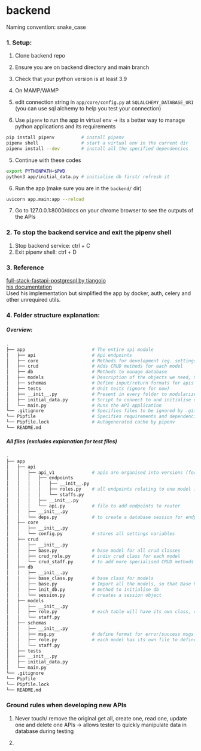 # backend


Naming convention: snake_case

<!--### 1. Shortcut to start the app:
1. Ensure MAMP/WAMP is on
2. Ensure you have pipenv installed
3. pipenv shell
4. Execute the following script in the cli:
```sh
./start_backend.sh
```-->

### 1. Setup: 
1. Clone backend repo
2. Ensure you are on backend directory and main branch 
3. Check that your python version is at least 3.9  
4. On MAMP/WAMP
5. edit connection string in `app/core/config.py` at `SQLALCHEMY_DATABASE_URI` (you can use sql alchemy to help you test your connection)

4. Use `pipenv` to run the app in virtual env -> its a better way to manage python applications and its requirements
```sh
pip install pipenv          # install pipenv
pipenv shell                # start a virtual env in the current dir
pipenv install --dev        # install all the specified dependencies
```

5. Continue with these codes
```sh
export PYTHONPATH=$PWD
python3 app/initial_data.py # initialise db first/ refresh it
```

6. Run the app (make sure you are in the `backend/` dir)
```sh
uvicorn app.main:app --reload
``` 
7. Go to 127.0.0.1:8000/docs on your chrome browser to see the outputs of the APIs 

### 2. To stop the backend service and exit the pipenv shell
1. Stop backend service: ctrl + C
2. Exit pipenv shell: ctrl + D

### 3. Reference
[full-stack-fastapi-postgresql by tiangolo](https://github.com/tiangolo/full-stack-fastapi-postgresql)  
[his documentation](https://fastapi.tiangolo.com/)  
Used his implementation but simplified the app by docker, auth, celery and other unrequired utils.

### 4. Folder structure explanation:

##### Overview:
```sh
.
├── app                         # The entire api module
│   ├── api                     # Api endpoints
│   ├── core                    # Methods for development (eg. settings)
│   ├── crud                    # Adds CRUD methods for each model
│   ├── db                      # Methods to manage database
│   ├── models                  # Description of the objects we need, SQLAlchemy maps these models
│   ├── schemas                 # Define input/return formats for apis
│   ├── tests                   # Unit tests (ignore for now)
│   ├── __init__.py             # Present in every folder to modularize the directories
│   ├── initial_data.py         # Script to connect to and initialise database
│   └── main.py                 # Runs the API application
└── .gitignore                  # Specifies files to be ignored by .git
└── Pipfile                     # Specifies requirements and dependencies for the app
└── Pipfile.lock                # Autogenerated cache by pipenv
└── README.md
```

##### All files (excludes explanation for test files)
```sh
.
├── app                         
│   ├── api                     
│   │   ├── api_v1              # apis are organised into versions (for ease of management in future releases)
│   │   │   ├── endpoints       
│   │   │   │   ├── __init__.py 
│   │   │   │   ├── roles.py    # all endpoints relating to one model is stored in one file
│   │   │   │   └── staffs.py   
│   │   │   ├── __init__.py     
│   │   │   └── api.py          # file to add endpoints to router
│   │   ├── __init__.py         
│   │   └── deps.py             # to create a database session for endpoints to retrieve data from
│   ├── core                    
│   │   ├── __init__.py         
│   │   └── config.py           # stores all settings variables
│   ├── crud                    
│   │   ├── __init__.py         
│   │   ├── base.py             # base model for all crud classes
│   │   ├── crud_role.py        # indiv crud class for each model 
│   │   └── crud_staff.py       # to add more specialised CRUD methods that are not in the base class
│   ├── db                      
│   │   ├── __init__.py         
│   │   ├── base_class.py       # base class for models
│   │   ├── base.py             # Import all the models, so that Base has them before being imported by Alembic
│   │   ├── init_db.py          # method to initialise db
│   │   └── session.py          # creates a session object
│   ├── models                  
│   │   ├── __init__.py         
│   │   ├── role.py             # each table will have its own class, one file for one table in the db
│   │   └── staff.py            
│   ├── schemas                 
│   │   ├── __init__.py         
│   │   ├── msg.py              # define format for error/success msgs
│   │   ├── role.py             # each model has its own file to define its input/return formats
│   │   └── staff.py            
│   ├── tests                   
│   ├── __init__.py             
│   ├── initial_data.py         
│   └── main.py                 
└── .gitignore                  
└── Pipfile                     
└── Pipfile.lock                
└── README.md                   
```

### Ground rules when developing new APIs
1. Never touch/ remove the original get all, create one, read one, update one and delete one APIs -> allows tester to quickly manipulate data in database during testing

2. 